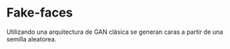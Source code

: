 # Fake-faces

Utilizando una arquitectura de GAN clásica se generan caras a partir de una semilla aleatorea.
